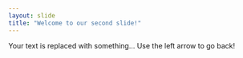 ```yaml
---
layout: slide
title: "Welcome to our second slide!"
---
```

Your text  is replaced with something...
Use the left arrow to go back!
